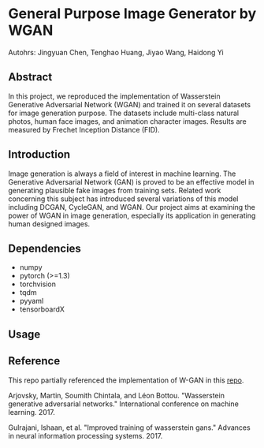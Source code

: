# General Purpose Image Generator by WGAN
Autohrs: Jingyuan Chen, Tenghao Huang, Jiyao Wang, Haidong Yi

## Abstract
In this project, we reproduced the implementation of Wasserstein Generative Adversarial Network (WGAN) and trained it on several datasets for image generation purpose. The datasets include multi-class natural photos, human face images, and animation character images. Results are measured by Frechet Inception Distance (FID).
## Introduction
Image generation is always a field of interest in machine learning. The Generative Adversarial Network (GAN) is proved to be an effective model in generating plausible fake images from training sets. Related work concerning this subject has introduced several variations of this model including DCGAN, CycleGAN, and WGAN. Our project aims at examining the power of WGAN in image generation, especially its application in generating human designed images.
## Dependencies 
* numpy
* pytorch (>=1.3)
* torchvision
* tqdm
* pyyaml
* tensorboardX

## Usage



## Reference
This repo partially referenced the implementation of W-GAN in this [repo](https://github.com/Zeleni9/pytorch-wgan).

Arjovsky, Martin, Soumith Chintala, and Léon Bottou. "Wasserstein generative adversarial networks." International conference on machine learning. 2017.

Gulrajani, Ishaan, et al. "Improved training of wasserstein gans." Advances in neural information processing systems. 2017.
